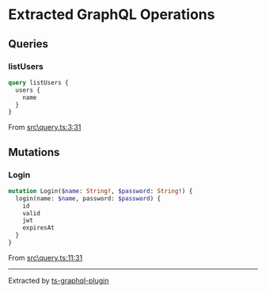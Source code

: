 # Extracted GraphQL Operations
## Queries

### listUsers

```graphql
query listUsers {
  users {
    name
  }
}
```

From [src\query.ts:3:31](src\query.ts#L3-L9)
    
## Mutations

### Login

```graphql
mutation Login($name: String!, $password: String!) {
  login(name: $name, password: $password) {
    id
    valid
    jwt
    expiresAt
  }
}
```

From [src\query.ts:11:31](src\query.ts#L11-L20)
    
---
Extracted by [ts-graphql-plugin](https://github.com/Quramy/ts-graphql-plugin)